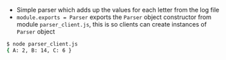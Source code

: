 
* Simple parser which adds up the values for each letter from the log file
* `module.exports = Parser` exports the `Parser` object constructor from module `parser_client.js`, this is so clients can create instances of `Parser` object

```bash
$ node parser_client.js
{ A: 2, B: 14, C: 6 } 
```